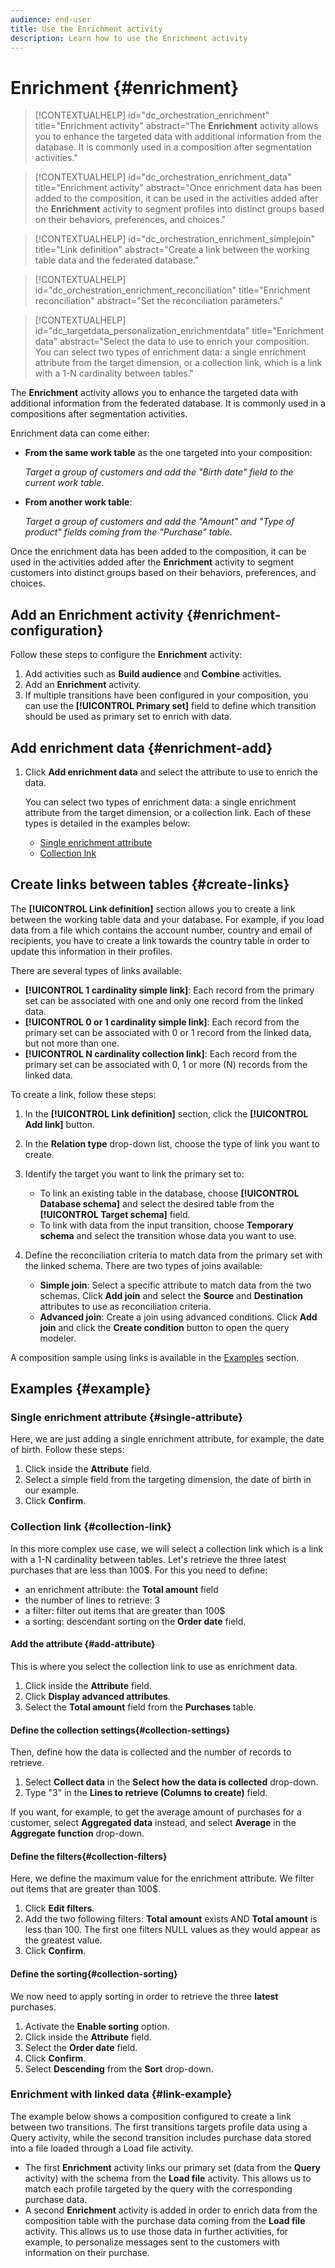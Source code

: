 ```yaml
---
audience: end-user
title: Use the Enrichment activity
description: Learn how to use the Enrichment activity
---
```


# Enrichment {#enrichment}
 
>[!CONTEXTUALHELP]
>id="dc_orchestration_enrichment"
>title="Enrichment activity"
>abstract="The **Enrichment** activity allows you to enhance the targeted data with additional information from the database. It is commonly used in a composition after segmentation activities."

>[!CONTEXTUALHELP]
>id="dc_orchestration_enrichment_data"
>title="Enrichment activity"
>abstract="Once enrichment data has been added to the composition, it can be used in the activities added after the **Enrichment** activity to segment profiles into distinct groups based on their behaviors, preferences, and choices."

>[!CONTEXTUALHELP]
>id="dc_orchestration_enrichment_simplejoin"
>title="Link definition"
>abstract="Create a link between the working table data and the federated database."

>[!CONTEXTUALHELP]
>id="dc_orchestration_enrichment_reconciliation"
>title="Enrichment reconciliation"
>abstract="Set the reconciliation parameters."

>[!CONTEXTUALHELP]
>id="dc_targetdata_personalization_enrichmentdata"
>title="Enrichment data"
>abstract="Select the data to use to enrich your composition. You can select two types of enrichment data: a single enrichment attribute from the target dimension, or a collection link, which is a link with a 1-N cardinality between tables."

The **Enrichment** activity allows you to enhance the targeted data with additional information from the federated database. It is commonly used in a compositions after segmentation activities.

Enrichment data can come either:

* **From the same work table** as the one targeted into your composition:

    *Target a group of customers and add the "Birth date" field to the current work table*.

* **From another work table**:

    *Target a group of customers and add the "Amount" and "Type of product" fields coming from the "Purchase" table*.

Once the enrichment data has been added to the composition, it can be used in the activities added after the **Enrichment** activity to segment customers into distinct groups based on their behaviors, preferences, and choices.

<!--For instance, you can add to the working table information related to customers' purchases and use this data to personalize emails with their latest purchase or the amount spent on these purchases.-->

## Add an Enrichment activity {#enrichment-configuration}

Follow these steps to configure the **Enrichment** activity:

1. Add activities such as **Build audience** and **Combine** activities.
1. Add an **Enrichment** activity.
1. If multiple transitions have been configured in your composition, you can use the **[!UICONTROL Primary set]** field to define which transition should be used as primary set to enrich with data.

## Add enrichment data {#enrichment-add}

1. Click **Add enrichment data** and select the attribute to use to enrich the data.

    You can select two types of enrichment data: a single enrichment attribute from the target dimension, or a collection link. Each of these types is detailed in the examples below:

    * [Single enrichment attribute](#single-attribute)
    * [Collection lnk](#collection-link)

<!--
>[!NOTE]
>
>The **Edit expression button** in the attribute selection screen allows you to build advanced expressions to select the attribute. [Learn how to work with the expression editor](../../query/expression-editor.md)-->

## Create links between tables {#create-links}

The **[!UICONTROL Link definition]** section allows you to create a link between the working table data and your database. For example, if you load data from a file which contains the account number, country and email of recipients, you have to create a link towards the country table in order to update this information in their profiles.

There are several types of links available:

* **[!UICONTROL 1 cardinality simple link]**: Each record from the primary set can be associated with one and only one record from the linked data.
* **[!UICONTROL 0 or 1 cardinality simple link]**: Each record from the primary set can be associated with 0 or 1 record from the linked data, but not more than one.
* **[!UICONTROL N cardinality collection link]**: Each record from the primary set can be associated with 0, 1 or more (N) records from the linked data.

To create a link, follow these steps:

1. In the **[!UICONTROL Link definition]** section, click the **[!UICONTROL Add link]** button.

1. In the **Relation type** drop-down list, choose the type of link you want to create.

1. Identify the target you want to link the primary set to:

    * To link an existing table in the database, choose **[!UICONTROL Database schema]** and select the desired table from the **[!UICONTROL Target schema]** field.
    * To link with data from the input transition, choose **Temporary schema** and select the transition whose data you want to use.

1. Define the reconciliation criteria to match data from the primary set with the linked schema. There are two types of joins available:

    * **Simple join**: Select a specific attribute to match data from the two schemas. Click **Add join** and select the **Source** and **Destination** attributes to use as reconciliation criteria. 
    * **Advanced join**: Create a join using advanced conditions. Click **Add join** and click the **Create condition** button to open the query modeler.

A composition sample using links is available in the [Examples](#link-example) section.

## Examples {#example}

### Single enrichment attribute {#single-attribute}

Here, we are just adding a single enrichment attribute, for example, the date of birth. Follow these steps:

1. Click inside the **Attribute** field.
1. Select a simple field from the targeting dimension, the date of birth in our example. 
1. Click **Confirm**.

### Collection link {#collection-link}

In this more complex use case, we will select a collection link which is a link with a 1-N cardinality between tables. Let's retrieve the three latest purchases that are less than 100$. For this you need to define:

* an enrichment attribute: the **Total amount** field
* the number of lines to retrieve: 3
* a filter: filter out items that are greater than 100$
* a sorting: descendant sorting on the **Order date** field. 

#### Add the attribute {#add-attribute}

This is where you select the collection link to use as enrichment data.

1. Click inside the **Attribute** field.
1. Click **Display advanced attributes**.
1. Select the **Total amount** field from the **Purchases** table. 

#### Define the collection settings{#collection-settings}

Then, define how the data is collected and the number of records to retrieve.

1. Select **Collect data** in the **Select how the data is collected** drop-down.
1. Type "3" in the **Lines to retrieve (Columns to create)** field. 

If you want, for example, to get the average amount of purchases for a customer, select **Aggregated data** instead, and select **Average** in the **Aggregate function** drop-down.

#### Define the filters{#collection-filters}

Here, we define the maximum value for the enrichment attribute. We filter out items that are greater than 100$. <!--[Learn how to work with the query modeler](../../query/query-modeler-overview.md)-->

1. Click **Edit filters**.
1. Add the two following filters: **Total amount** exists AND **Total amount** is less than 100. The first one filters NULL values as they would appear as the greatest value.
1. Click **Confirm**.

#### Define the sorting{#collection-sorting}

We now need to apply sorting in order to retrieve the three **latest** purchases.

1. Activate the **Enable sorting** option.
1. Click inside the **Attribute** field.
1. Select the **Order date** field.
1. Click **Confirm**. 
1. Select **Descending** from the **Sort** drop-down.


### Enrichment with linked data {#link-example}

The example below shows a composition configured to create a link between two transitions. The first transitions targets profile data using a Query activity, while the second transition includes purchase data stored into a file loaded through a Load file activity.

* The first **Enrichment** activity links our primary set (data from the **Query** activity) with the schema from the **Load file** activity. This allows us to match each profile targeted by the query with the corresponding purchase data.
* A second **Enrichment** activity is added in order to enrich data from the composition table with the purchase data coming from the **Load file** activity. This allows us to use those data in further activities, for example, to personalize messages sent to the customers with information on their purchase.





<!--

Add other fields
use it in delivery


cardinality between the tables (1-N)
1. select attribute to use as enrichment data

    display advanced fields option
    i button

    note: attributes from the target dimension

1. Select how the data is collected
1. number of records to retrieve if want to retrieve a collection of multiple records
1. Apply filters and build rule

    select an existing filter
    save the filter for reuse
    view results of the filter visually or in code view

1. sort records using an attribute

leverage enrichment data in campaign

where we can use the enrichment data: personalize email, other use cases?

## Example

-->
